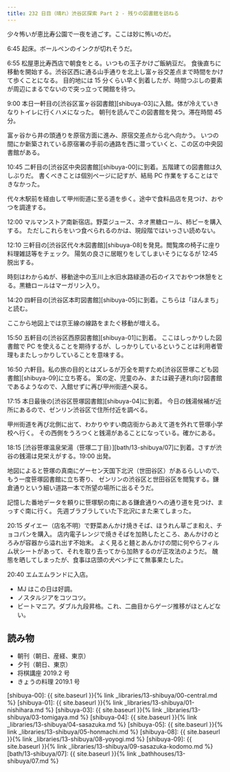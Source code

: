 ```yaml
---
title: 232 日目（晴れ）渋谷区探索 Part 2 - 残りの図書館を訪ねる
---
```


少々怖いが恵比寿公園で一夜を過ごす。ここは妙に怖いのだ。

6:45 起床。ボールペンのインクが切れそうだ。

6:55 松屋恵比寿西店で朝食をとる。いつもの玉子かけご飯納豆だ。
食後直ちに移動を開始する。渋谷区西に通る山手通りを北上し富ヶ谷交差点まで時間をかけて歩くことになる。
目的地には 15 分くらい早く到着したが、時間つぶしの要素が周辺にまるでないので突っ立って開館を待つ。

9:00 本日一軒目の[渋谷区富ヶ谷図書館][shibuya-03]に入館。体が冷えていきなりトイレに行くハメになった。
朝刊を読んでこの図書館を発つ。滞在時間 45 分。

富ヶ谷から井の頭通りを原宿方面に進み、原宿交差点から北へ向かう。
いつの間にか新築されている原宿署の手前の通路を西に潜っていくと、この区の中央図書館がある。

10:45 二軒目の[渋谷区中央図書館][shibuya-00]に到着。五階建ての図書館は久しぶりだ。
書くべきことは個別ページに記すが、結局 PC 作業をすることはできなかった。

代々木駅前を経由して甲州街道に至る道を歩く。途中で食料品店を見つけ、おやつを調達する。

12:00 マルマンストア南新宿店。野菜ジュース、ネオ黒糖ロール、柿ピーを購入する。
ただしこれらをいつ食べられるのかは、現段階ではいっさい読めない。

12:10 三軒目の[渋谷区代々木図書館][shibuya-08]を発見。閲覧席の椅子に座り料理雑誌等をチェック。
陽気の良さに居眠りをしてしまいそうになるが 12:45 脱出する。

時刻はわからぬが、移動途中の玉川上水旧水路緑道の石のイスでおやつ休憩をとる。黒糖ロールはマーガリン入り。

14:20 四軒目の[渋谷区本町図書館][shibuya-05]に到着。こちらは「ほんまち」と読む。

ここから地図上では京王線の線路をまたぐ移動が増える。

15:50 五軒目の[渋谷区西原図書館][shibuya-01]に到着。
ここはしっかりした図書館で PC を使えることを期待するが、しっかりしているということは利用者管理もまたしっかりしていることを意味する。

16:50 六軒目。私の旅の目的とはズレるが万全を期すため[渋谷区笹塚こども図書館][shibuya-09]に立ち寄る。
案の定、児童のみ、または親子連れ向け図書館であるようなので、入館せずに再び甲州街道へ戻る。

17:15 本日最後の[渋谷区笹塚図書館][shibuya-04]に到着。
今日の銭湯候補が近所にあるので、ゼンリン渋谷区で住所付近を調べる。

甲州街道を再び北側に出て、わかりやすい商店街からあえて道を外れて笹塚小学校へ行く。
その西側をうろつくと銭湯があることになっている。確かにある。

18:15 [渋谷笹塚温泉栄湯（笹塚二丁目）][bath/13-shibuya/07]に到着。さすが渋谷の銭湯は見栄えがする。19:00 出発。

地図によると笹塚の真南にゲーセン天国下北沢（世田谷区）があるらしいので、もう一度笹塚図書館に立ち寄り、
ゼンリンの渋谷区と世田谷区を閲覧する。鎌倉通りという細い道路一本で所望の場所に出るそうだ。

記憶した番地データを頼りに笹塚駅の南にある鎌倉通りへの通り道を見つけ、まっすぐ南に行く。
先週ブラブラしていた下北沢にまた来てしまった。

20:15 ダイエー（店名不明）で野菜あんかけ焼きそば、ほうれん草ごま和え、チョコパンを購入。
店内電子レンジで焼きそばを加熱したところ、あんかけのとろみが容器から溢れ出す不始末。
よく見ると麺とあんかけの間に何やらフィルム状シートがあって、それを取り去ってから加熱するのが正攻法のようだ。
醜態を晒してしまったが、食事は店頭の犬ベンチにて無事果たした。

20:40 エムエムランドに入店。

* MJ はこの日は好調。
* ノスタルジアをコツコツ。
* ビートマニア。ダブル九段昇格。これ、二曲目からゲージ推移がほとんどない。

## 読み物

* 朝刊（朝日、産経、東京）
* 夕刊（朝日、東京）
* 将棋講座 2019.2 号
* きょうの料理 2019.1 号

[shibuya-00]: {{ site.baseurl }}{% link _libraries/13-shibuya/00-central.md %}
[shibuya-01]: {{ site.baseurl }}{% link _libraries/13-shibuya/01-nishihara.md %}
[shibuya-03]: {{ site.baseurl }}{% link _libraries/13-shibuya/03-tomigaya.md %}
[shibuya-04]: {{ site.baseurl }}{% link _libraries/13-shibuya/04-sasazuka.md %}
[shibuya-05]: {{ site.baseurl }}{% link _libraries/13-shibuya/05-honmachi.md %}
[shibuya-08]: {{ site.baseurl }}{% link _libraries/13-shibuya/08-yoyogi.md %}
[shibuya-09]: {{ site.baseurl }}{% link _libraries/13-shibuya/09-sasazuka-kodomo.md %}
[bath/13-shibuya/07]: {{ site.baseurl }}{% link _bathhouses/13-shibuya/07.md %}
